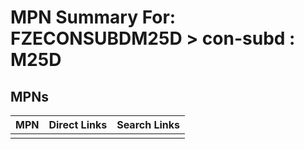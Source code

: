 



# MPN Summary For: FZECONSUBDM25D > con-subd : M25D

## MPNs
  

|MPN|Direct Links|Search Links|
| :--- | :--- | :--- |
||||
